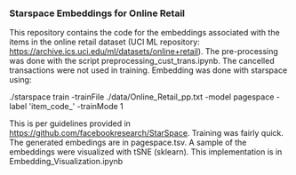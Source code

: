 ### Starspace Embeddings for Online Retail


This repository contains the code for the embeddings associated with the items in the online retail dataset (UCI ML repository: https://archive.ics.uci.edu/ml/datasets/online+retail). The pre-processing was done with the script preprocessing_cust_trans.ipynb. The cancelled transactions were not used in training. Embedding was done with starspace using:

./starspace train -trainFile ./data/Online_Retail_pp.txt -model pagespace -label 'item_code_' -trainMode 1

This is per guidelines provided in https://github.com/facebookresearch/StarSpace. Training was fairly quick. The generated embedings are in pagespace.tsv. A sample of the embeddings were visualized with tSNE (sklearn). This implementation is in Embedding_Visualization.ipynb

